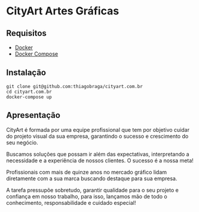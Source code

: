 # CityArt Artes Gráficas

## Requisitos

- [Docker][1]
- [Docker Compose][2]

## Instalação

```
git clone git@github.com:thiagobraga/cityart.com.br
cd cityart.com.br
docker-compose up
```

## Apresentação

CityArt é formada por uma equipe profissional que tem por objetivo cuidar do projeto visual da sua empresa, garantindo o sucesso e crescimento do seu negócio.

Buscamos soluções que possam ir além das expectativas, interpretando a necessidade e a experiência de nossos clientes. O sucesso é a nossa meta!

Profissionais com mais de quinze anos no mercado gráfico lidam diretamente com a sua marca buscando destaque para sua empresa.

A tarefa pressupõe sobretudo, garantir qualidade para o seu projeto e confiança em nosso trabalho, para isso, lançamos mão de todo o conhecimento, responsabilidade e cuidado especial!

[1]: https://docs.docker.com/install#docker-ce
[2]: https://docs.docker.com/compose/install
